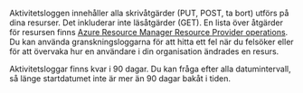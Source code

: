 Aktivitetsloggen innehåller alla skrivåtgärder (PUT, POST, ta bort) utförs på dina resurser. Det inkluderar inte läsåtgärder (GET). En lista över åtgärder för resursen finns [Azure Resource Manager Resource Provider operations](../articles/active-directory/role-based-access-control-resource-provider-operations.md). Du kan använda granskningsloggarna för att hitta ett fel när du felsöker eller för att övervaka hur en användare i din organisation ändrades en resurs.

Aktivitetsloggar finns kvar i 90 dagar. Du kan fråga efter alla datumintervall, så länge startdatumet inte är mer än 90 dagar bakåt i tiden.

